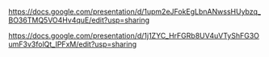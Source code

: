 https://docs.google.com/presentation/d/1upm2eJFokEgLbnANwssHUybzq_BO36TMQ5VO4Hv4quE/edit?usp=sharing

https://docs.google.com/presentation/d/1j1ZYC_HrFGRb8UV4uVTyShFG3OumF3v3folQt_IPFxM/edit?usp=sharing
